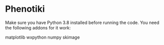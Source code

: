 # Phenotiki
Make sure you have Python 3.8 installed before running the code.
You need the following addons for it work:

matplotlib
wxpython
numpy
skimage
